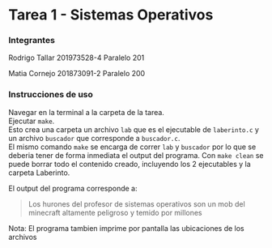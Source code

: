 # Tarea 1 - Sistemas Operativos

### Integrantes

Rodrigo Tallar
201973528-4
Paralelo 201

Matia Cornejo
201873091-2
Paralelo 200

### Instrucciones de uso

Navegar en la terminal a la carpeta de la tarea.  
Ejecutar `make`.  
Esto crea una carpeta un archivo `lab` que es el ejecutable de `laberinto.c` y un archivo `buscador` que corresponde a `buscador.c`.  
El mismo comando `make` se encarga de correr `lab` y `buscador` por lo que se deberia tener de forma inmediata el output del programa.
Con `make clean` se puede borrar todo el contenido creado, incluyendo los 2 ejecutables y la carpeta Laberinto.

El output del programa corresponde a:   
> Los hurones del profesor de sistemas operativos son un mob del minecraft altamente peligroso y temido por millones

Nota: 
El programa tambien imprime por pantalla las ubicaciones de los archivos